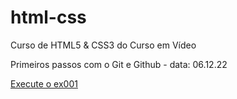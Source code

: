 # html-css
 Curso de HTML5 & CSS3 do Curso em Vídeo

Primeiros passos com o Git e Github - data: 06.12.22

<a href="https://davidrodriguex.github.io/html-css/2%20-%20exercicios/ex001/">Execute o ex001</a>